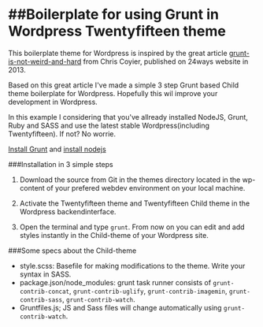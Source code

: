 ##Boilerplate for using Grunt in  Wordpress Twentyfifteen theme
===================

This  boilerplate theme for Wordpress is inspired by the great article [grunt-is-not-weird-and-hard](http://24ways.org/2013/grunt-is-not-weird-and-hard) from Chris Coyier, published on 24ways website in 2013. 



Based on this great article I've made a simple 3 step Grunt based Child theme boilerplate for Wordpress. Hopefully this wil improve your development in Wordpress.

In this example I considering that you've allready installed NodeJS, Grunt, Ruby and SASS and use the latest stable Wordpress(including Twentyfifteen). If not? No worrie. 

[Install Grunt](http://gruntjs.com/installing-grunt)  and [install nodejs](http://nodejs.org/)

###Installation in 3 simple steps

1. Download the source from Git in the themes directory located in the wp-content of your prefered webdev environment on your local machine.

2. Activate the Twentyfifteen theme and Twentyfifteen Child theme in the Wordpress backendinterface.

3. Open the terminal and type `grunt`. From now on you can edit and add styles instantly in the Child-theme of your Wordpress site.

###Some specs about the Child-theme
* style.scss: Basefile for making modifications to the theme. Write your syntax in SASS. 
* package.json/node_modules: grunt task runner consists of  `grunt-contrib-concat`, `grunt-contrib-uglify`, `grunt-contrib-imagemin`, `grunt-contrib-sass`, `grunt-contrib-watch`. 
* Gruntfiles.js; JS and Sass files will change automatically using `grunt-contrib-watch`.
